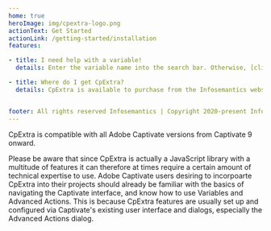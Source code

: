 ```yaml
---
home: true
heroImage: img/cpextra-logo.png
actionText: Get Started
actionLink: /getting-started/installation
features:

- title: I need help with a variable!
  details: Enter the variable name into the search bar. Otherwise, [click here](./variables/command) to view the variable help. On wide screens a list of variable's will appear on the left. On small screens you will need to tap the menu button to view the list.

- title: Where do I get CpExtra?
  details: CpExtra is available to purchase from the Infosemantics website. [Click here](https://www.infosemantics.com.au/?q=adobe-captivate-widgets/cpextra) to view the product page.


footer: All rights reserved Infosemantics | Copyright 2020-present Infosemantics
---
```


CpExtra is compatible with all Adobe Captivate versions from Captivate 9 onward.

Please be aware that since CpExtra is actually a JavaScript library with a multitude of features it can therefore at times require a certain amount of technical expertise to use. Adobe Captivate users desiring to incorpoarte CpExtra into their projects should already be familiar with the basics of navigating the Captivate interface, and know how to use Variables and Advanced Actions.  This is because CpExtra features are usually set up and configured via Captivate's existing user interface and dialogs, especially the Advanced Actions dialog.
